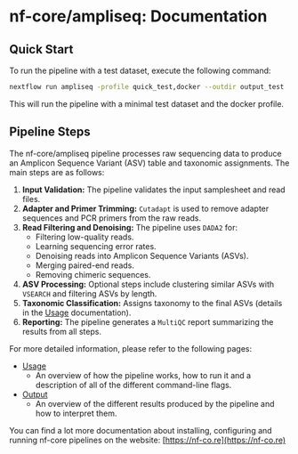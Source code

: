 # nf-core/ampliseq: Documentation

## Quick Start

To run the pipeline with a test dataset, execute the following command:

```bash
nextflow run ampliseq -profile quick_test,docker --outdir output_test
```

This will run the pipeline with a minimal test dataset and the docker profile.

## Pipeline Steps

The nf-core/ampliseq pipeline processes raw sequencing data to produce an Amplicon Sequence Variant (ASV) table and taxonomic assignments. The main steps are as follows:

1.  **Input Validation:** The pipeline validates the input samplesheet and read files.
2.  **Adapter and Primer Trimming:** `Cutadapt` is used to remove adapter sequences and PCR primers from the raw reads.
3.  **Read Filtering and Denoising:** The pipeline uses `DADA2` for:
    *   Filtering low-quality reads.
    *   Learning sequencing error rates.
    *   Denoising reads into Amplicon Sequence Variants (ASVs).
    *   Merging paired-end reads.
    *   Removing chimeric sequences.
4.  **ASV Processing:** Optional steps include clustering similar ASVs with `VSEARCH` and filtering ASVs by length.
5.  **Taxonomic Classification:** Assigns taxonomy to the final ASVs (details in the [Usage](usage.md) documentation).
6.  **Reporting:** The pipeline generates a `MultiQC` report summarizing the results from all steps.

For more detailed information, please refer to the following pages:

- [Usage](usage.md)
  - An overview of how the pipeline works, how to run it and a description of all of the different command-line flags.
- [Output](output.md)
  - An overview of the different results produced by the pipeline and how to interpret them.

You can find a lot more documentation about installing, configuring and running nf-core pipelines on the website: [https://nf-co.re](https://nf-co.re)